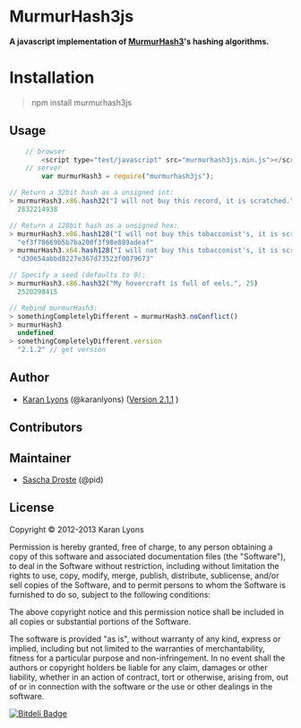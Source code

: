 # MurmurHash3js
**A javascript implementation of [MurmurHash3](http://code.google.com/p/smhasher/source/browse/trunk/MurmurHash3.cpp?spec=svn145&r=144)'s hashing algorithms.**

# Installation
> npm install murmurhash3js

## Usage
```javascript
    // browser
        <script type="text/javascript" src="murmurhash3js.min.js"></script>
    // server
        var murmurHash3 = require("murmurhash3js");
```

```javascript
// Return a 32bit hash as a unsigned int:
> murmurHash3.x86.hash32("I will not buy this record, it is scratched.")
  2832214938

// Return a 128bit hash as a unsigned hex:
> murmurHash3.x86.hash128("I will not buy this tobacconist's, it is scratched.")
  "ef3f78669b5b7ba200f3f98e889adeaf"
> murmurHash3.x64.hash128("I will not buy this tobacconist's, it is scratched.")
  "d30654abbd8227e367d73523f0079673"

// Specify a seed (defaults to 0):
> murmurHash3.x86.hash32("My hovercraft is full of eels.", 25)
  2520298415

// Rebind murmurHash3:
> somethingCompletelyDifferent = murmurHash3.noConflict()
> murmurHash3
  undefined
> somethingCompletelyDifferent.version
  "2.1.2" // get version
```

## Author

* [Karan Lyons](https://github.com/karanlyons/) (@karanlyons) ([Version 2.1.1](https://github.com/karanlyons/murmurHash3.js/blob/03bac51479581ab53e3b224ac474f4df69a89029/murmurHash3.js) )

## Contributors
## Maintainer

* [Sascha Droste](https://github.com/pid/) (@pid)


## License

Copyright © 2012-2013 Karan Lyons

Permission is hereby granted, free of charge, to any person obtaining a copy of this software and associated documentation files (the "Software"), to deal in the Software without restriction, including without limitation the rights to use, copy, modify, merge, publish, distribute, sublicense, and/or sell copies of the Software, and to permit persons to whom the Software is furnished to do so, subject to the following conditions:

The above copyright notice and this permission notice shall be included in all copies or substantial portions of the Software.

The software is provided "as is", without warranty of any kind, express or implied, including but not limited to the warranties of merchantability, fitness for a particular purpose and non-infringement. In no event shall the authors or copyright holders be liable for any claim, damages or other liability, whether in an action of contract, tort or otherwise, arising from, out of or in connection with the software or the use or other dealings in the software.


[![Bitdeli Badge](https://d2weczhvl823v0.cloudfront.net/pid/murmurhash3js/trend.png)](https://bitdeli.com/free "Bitdeli Badge")

